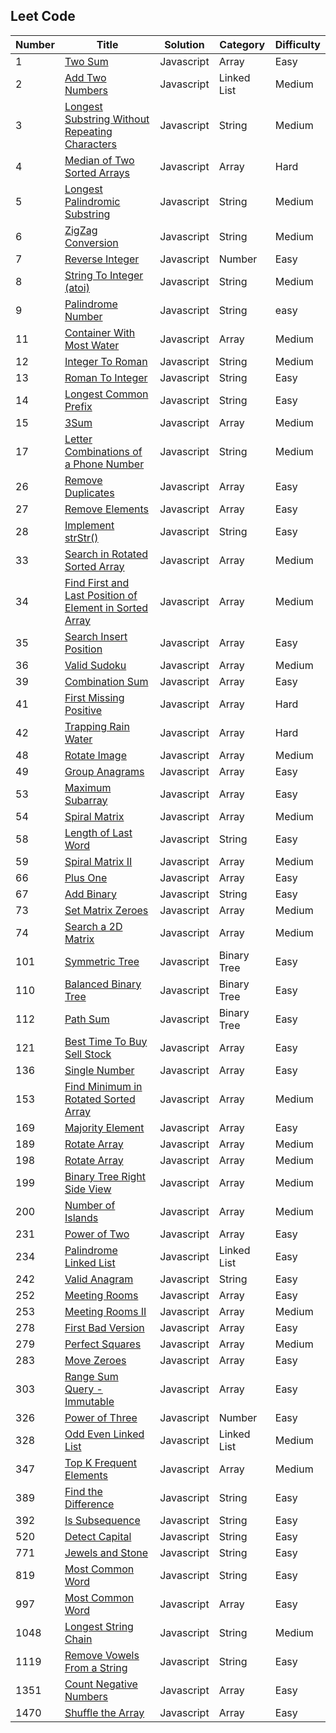 ## Leet Code

| Number | Title                                                                                                                                             | Solution   | Category    | Difficulty |
| ------ | ------------------------------------------------------------------------------------------------------------------------------------------------- | ---------- | ----------- | ---------- |
| 1      | [Two Sum](https://leetcode.com/problems/two-sum/)                                                                                                 | Javascript | Array       | Easy       |
| 2      | [Add Two Numbers](https://leetcode.com/problems/add-two-numbers/)                                                                                 | Javascript | Linked List | Medium     |
| 3      | [Longest Substring Without Repeating Characters](https://leetcode.com/problems/longest-substring-without-repeating-characters/)                   | Javascript | String      | Medium     |
| 4      | [Median of Two Sorted Arrays](https://leetcode.com/problems/median-of-two-sorted-arrays/)                                                         | Javascript | Array       | Hard       |
| 5      | [Longest Palindromic Substring](https://leetcode.com/problems/longest-palindromic-substring/)                                                     | Javascript | String      | Medium     |
| 6      | [ZigZag Conversion](https://leetcode.com/problems/zigzag-conversion/)                                                                             | Javascript | String      | Medium     |
| 7      | [Reverse Integer](https://leetcode.com/problems/reverse-integer/)                                                                                 | Javascript | Number      | Easy       |
| 8      | [String To Integer (atoi)](https://leetcode.com/problems/string-to-integer-atoi/)                                                                 | Javascript | String      | Medium     |
| 9      | [Palindrome Number](https://leetcode.com/problems/palindrome-number/)                                                                             | Javascript | String      | easy       |
| 11     | [Container With Most Water](https://leetcode.com/problems/container-with-most-water/)                                                             | Javascript | Array       | Medium     |
| 12     | [Integer To Roman](https://leetcode.com/problems/integer-to-roman/)                                                                               | Javascript | String      | Medium     |
| 13     | [Roman To Integer](https://leetcode.com/problems/roman-to-integer/)                                                                               | Javascript | String      | Easy       |
| 14     | [Longest Common Prefix](https://leetcode.com/problems/longest-common-prefix/)                                                                     | Javascript | String      | Easy       |
| 15     | [3Sum](https://leetcode.com/problems/3sum/)                                                                                                       | Javascript | Array       | Medium     |
| 17     | [Letter Combinations of a Phone Number](https://leetcode.com/problems/letter-combinations-of-a-phone-number/)                                     | Javascript | String      | Medium     |
| 26     | [Remove Duplicates](https://leetcode.com/problems/remove-duplicates-from-sorted-array/)                                                           | Javascript | Array       | Easy       |
| 27     | [Remove Elements](https://leetcode.com/problems/remove-element/)                                                                                  | Javascript | Array       | Easy       |
| 28     | [Implement strStr()](https://leetcode.com/problems/implement-strstr/)                                                                             | Javascript | String      | Easy       |
| 33     | [Search in Rotated Sorted Array](https://leetcode.com/problems/search-in-rotated-sorted-array/)                                                   | Javascript | Array       | Medium     |
| 34     | [Find First and Last Position of Element in Sorted Array](https://leetcode.com/problems/find-first-and-last-position-of-element-in-sorted-array/) | Javascript | Array       | Medium     |
| 35     | [Search Insert Position](https://leetcode.com/problems/search-insert-position/)                                                                   | Javascript | Array       | Easy       |
| 36     | [Valid Sudoku](https://leetcode.com/problems/valid-sudoku/)                                                                                       | Javascript | Array       | Medium     |
| 39     | [Combination Sum](https://leetcode.com/problems/combination-sum/)                                                                                 | Javascript | Array       | Easy       |
| 41     | [First Missing Positive](https://leetcode.com/problems/first-missing-positive/)                                                                   | Javascript | Array       | Hard       |
| 42     | [Trapping Rain Water](https://leetcode.com/problems/trapping-rain-water/)                                                                         | Javascript | Array       | Hard       |
| 48     | [Rotate Image](https://leetcode.com/problems/rotate-image/)                                                                                       | Javascript | Array       | Medium     |
| 49     | [Group Anagrams](https://leetcode.com/problems/group-anagrams/)                                                                                   | Javascript | Array       | Easy       |
| 53     | [Maximum Subarray](https://leetcode.com/problems/maximum-subarray/)                                                                               | Javascript | Array       | Easy       |
| 54     | [Spiral Matrix](https://leetcode.com/problems/spiral-matrix/)                                                                                     | Javascript | Array       | Medium     |
| 58     | [Length of Last Word](https://leetcode.com/problems/length-of-last-word/)                                                                         | Javascript | String      | Easy       |
| 59     | [Spiral Matrix II](https://leetcode.com/problems/spiral-matrix-ii/)                                                                               | Javascript | Array       | Medium     |
| 66     | [Plus One](https://leetcode.com/problems/plus-one/)                                                                                               | Javascript | Array       | Easy       |
| 67     | [Add Binary](https://leetcode.com/problems/add-binary/)                                                                                           | Javascript | String      | Easy       |
| 73     | [Set Matrix Zeroes](https://leetcode.com/problems/set-matrix-zeroes/)                                                                             | Javascript | Array       | Medium     |
| 74     | [Search a 2D Matrix](https://leetcode.com/problems/search-a-2d-matrix/)                                                                           | Javascript | Array       | Medium     |
| 101    | [Symmetric Tree](https://leetcode.com/problems/symmetric-tree/)                                                                                   | Javascript | Binary Tree | Easy       |
| 110    | [Balanced Binary Tree](https://leetcode.com/problems/balanced-binary-tree/)                                                                       | Javascript | Binary Tree | Easy       |
| 112    | [Path Sum](https://leetcode.com/problems/path-sum/)                                                                                               | Javascript | Binary Tree | Easy       |
| 121    | [Best Time To Buy Sell Stock](https://leetcode.com/problems/best-time-to-buy-and-sell-stock/)                                                     | Javascript | Array       | Easy       |
| 136    | [Single Number](https://leetcode.com/problems/single-number/)                                                                                     | Javascript | Array       | Easy       |
| 153    | [Find Minimum in Rotated Sorted Array](https://leetcode.com/problems/find-minimum-in-rotated-sorted-array/)                                       | Javascript | Array       | Medium     |
| 169    | [Majority Element](https://leetcode.com/problems/majority-element/)                                                                               | Javascript | Array       | Easy       |
| 189    | [Rotate Array](https://leetcode.com/problems/rotate-array/)                                                                                       | Javascript | Array       | Medium     |
| 198    | [Rotate Array](https://leetcode.com/problems/house-robber/)                                                                                       | Javascript | Array       | Medium     |
| 199    | [Binary Tree Right Side View](https://leetcode.com/problems/binary-tree-right-side-view/)                                                         | Javascript | Array       | Medium     |
| 200    | [Number of Islands](https://leetcode.com/problems/number-of-islands/)                                                                             | Javascript | Array       | Medium     |
| 231    | [Power of Two](https://leetcode.com/problems/power-of-two/)                                                                                       | Javascript | Array       | Easy       |
| 234    | [Palindrome Linked List](https://leetcode.com/problems/palindrome-linked-list/)                                                                   | Javascript | Linked List | Easy       |
| 242    | [Valid Anagram](https://leetcode.com/problems/valid-anagram/)                                                                                     | Javascript | String      | Easy       |
| 252    | [Meeting Rooms](https://leetcode.com/problems/meeting-rooms/)                                                                                     | Javascript | Array       | Easy       |
| 253    | [Meeting Rooms II](https://leetcode.com/problems/meeting-rooms-ii/)                                                                               | Javascript | Array       | Medium     |
| 278    | [First Bad Version](https://leetcode.com/problems/first-bad-version/)                                                                             | Javascript | Array       | Easy       |
| 279    | [Perfect Squares](https://leetcode.com/problems/perfect-squares/)                                                                                 | Javascript | Array       | Medium     |
| 283    | [Move Zeroes](https://leetcode.com/problems/move-zeroes/)                                                                                         | Javascript | Array       | Easy       |
| 303    | [Range Sum Query - Immutable](https://leetcode.com/problems/range-sum-query-immutable/)                                                           | Javascript | Array       | Easy       |
| 326    | [Power of Three](https://leetcode.com/problems/power-of-three/)                                                                                   | Javascript | Number      | Easy       |
| 328    | [Odd Even Linked List](https://leetcode.com/problems/odd-even-linked-list/)                                                                       | Javascript | Linked List | Medium     |
| 347    | [Top K Frequent Elements](https://leetcode.com/problems/top-k-frequent-elements/)                                                                 | Javascript | Array       | Medium     |
| 389    | [Find the Difference](https://leetcode.com/problems/find-the-difference/)                                                                         | Javascript | String      | Easy       |
| 392    | [Is Subsequence](https://leetcode.com/problems/is-subsequence/submissions/)                                                                       | Javascript | String      | Easy       |
| 520    | [Detect Capital](https://leetcode.com/problems/detect-capital/)                                                                                   | Javascript | String      | Easy       |
| 771    | [Jewels and Stone](https://leetcode.com/problems/jewels-and-stones/)                                                                              | Javascript | String      | Easy       |
| 819    | [Most Common Word](https://leetcode.com/problems/most-common-word/)                                                                               | Javascript | String      | Easy       |
| 997    | [Most Common Word](https://leetcode.com/problems/find-the-town-judge/)                                                                            | Javascript | Array       | Easy       |
| 1048   | [Longest String Chain](https://leetcode.com/problems/longest-string-chain/)                                                                       | Javascript | String      | Medium     |
| 1119   | [Remove Vowels From a String](https://leetcode.com/problems/remove-vowels-from-a-string/)                                                         | Javascript | String      | Easy       |
| 1351   | [Count Negative Numbers](https://leetcode.com/problems/count-negative-numbers-in-a-sorted-matrix/)                                                | Javascript | Array       | Easy       |
| 1470   | [Shuffle the Array](https://leetcode.com/problems/shuffle-the-array/)                                                                             | Javascript | Array       | Easy       |
